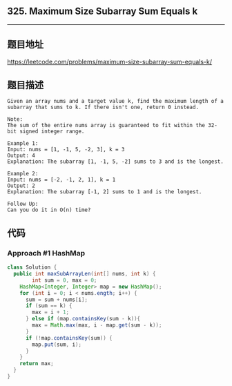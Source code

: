 ## 325. Maximum Size Subarray Sum Equals k

----
## 题目地址

https://leetcode.com/problems/maximum-size-subarray-sum-equals-k/

## 题目描述
```
Given an array nums and a target value k, find the maximum length of a subarray that sums to k. If there isn't one, return 0 instead.

Note:
The sum of the entire nums array is guaranteed to fit within the 32-bit signed integer range.

Example 1:
Input: nums = [1, -1, 5, -2, 3], k = 3
Output: 4 
Explanation: The subarray [1, -1, 5, -2] sums to 3 and is the longest.

Example 2:
Input: nums = [-2, -1, 2, 1], k = 1
Output: 2 
Explanation: The subarray [-1, 2] sums to 1 and is the longest.

Follow Up:
Can you do it in O(n) time?
```

## 代码

### Approach #1 HashMap

```java
class Solution {
  public int maxSubArrayLen(int[] nums, int k) {
		int sum = 0, max = 0;
    HashMap<Integer, Integer> map = new HashMap();
    for (int i = 0; i < nums.ength; i++) {
      sum = sum + nums[i];
      if (sum == k) {
        max = i + 1;
      } else if (map.containsKey(sum - k)){
        max = Math.max(max, i - map.get(sum - k));
      }
      if (!map.containsKey(sum)) {
        map.put(sum, i);
      }
    }
    return max;
  }
}
```















